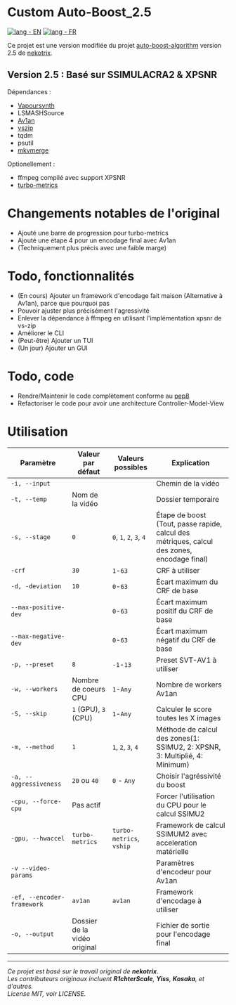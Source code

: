 # Custom Auto-Boost_2.5
[![lang - EN](https://img.shields.io/badge/lang-EN-d5372d?style=for-the-badge)](README.md)
[![lang - FR](https://img.shields.io/badge/lang-FR-2d3181?style=for-the-badge)](README.fr.md)

Ce projet est une version modifiée du projet [auto-boost-algorithm](https://github.com/nekotrix/auto-boost-algorithm) version 2.5 de [nekotrix](https://github.com/nekotrix).

## Version 2.5 : Basé sur SSIMULACRA2 & XPSNR

Dépendances :
- [Vapoursynth](https://github.com/vapoursynth/vapoursynth)
- LSMASHSource
- [Av1an](https://github.com/rust-av/Av1an/)
- [vszip](https://github.com/dnjulek/vapoursynth-zip)
- tqdm
- psutil
- [mkvmerge](https://www.matroska.org/index.html)
  
Optionellement :
- ffmpeg compilé avec support XPSNR
- [turbo-metrics](https://github.com/Gui-Yom/turbo-metrics)

# Changements notables de l'original
- Ajouté une barre de progression pour turbo-metrics
- Ajouté une étape 4 pour un encodage final avec Av1an
- (Techniquement plus précis avec une faible marge)

# Todo, fonctionnalités
- (En cours) Ajouter un framework d'encodage fait maison (Alternative à Av1an), parce que pourquoi pas
- Pouvoir ajuster plus précisément l'agressivité
- Enlever la dépendance à ffmpeg en utilisant l'implémentation xpsnr de vs-zip
- Améliorer le CLI
- (Peut-être) Ajouter un TUI
- (Un jour) Ajouter un GUI

# Todo, code
- Rendre/Maintenir le code complètement conforme au [pep8](https://peps.python.org/pep-0008/)
- Refactoriser le code pour avoir une architecture Controller-Model-View

# Utilisation
|Paramètre|Valeur par défaut|Valeurs possibles|Explication|
|---|---|---|---|
|`-i, --input`|||Chemin de la vidéo|
|`-t, --temp`|Nom de la vidéo||Dossier temporaire|
|`-s, --stage`|`0`|`0`, `1`, `2`, `3`, `4`|Étape de boost (Tout, passe rapide, calcul des métriques, calcul des zones, encodage final)|
|`-crf`|`30`|`1`-`63`|CRF à utiliser|
|`-d, -deviation`|`10`|`0`-`63`|Écart maximum du CRF de base|
|`--max-positive-dev`||`0`-`63`|Écart maximum positif du CRF de base|
|`--max-negative-dev`||`0`-`63`|Écart maximum négatif du CRF de base|
|`-p, --preset`|`8`|`-1`-`13`|Preset SVT-AV1 à utiliser|
|`-w, --workers`|Nombre de coeurs CPU| `1`-`Any`|Nombre de workers Av1an|
|`-S, --skip`|`1` (GPU), `3` (CPU)|`1`-`Any`|Calculer le score toutes les X images|
|`-m, --method`|`1`|`1`, `2`, `3`, `4`|Méthode de calcul des zones(1: SSIMU2, 2: XPSNR, 3: Multiplié, 4: Minimum)|
|`-a, --aggressiveness`|`20` ou `40`|`0` - `Any`|Choisir l'agréssivité du boost|
|`-cpu, --force-cpu`|Pas actif||Forcer l'utilisation du CPU pour le calcul SSIMU2|
|`-gpu, --hwaccel`|`turbo-metrics`|`turbo-metrics`, `vship`|Framework de calcul SSIMUM2 avec acceleration matérielle|
|`-v --video-params`|||Paramètres d'encodeur pour Av1an|
|`-ef, --encoder-framework`|`av1an`|`av1an`|Framework d'encodage à utiliser|
|`-o, --output`|Dossier de la vidéo original||Fichier de sortie pour l'encodage final|

---

_Ce projet est basé sur le travail original de **nekotrix**._  
_Les contributeurs originaux incluent **R1chterScale**, **Yiss**, **Kosaka**, et d'autres._  
_License MIT, voir LICENSE._
